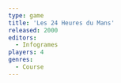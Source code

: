 ```yaml
---
type: game
title: 'Les 24 Heures du Mans'
released: 2000
editors: 
  - Infogrames
players: 4
genres:
  - Course
---
```

